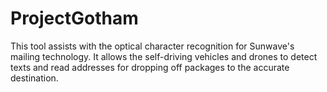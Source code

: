 # ProjectGotham
This tool assists with the optical character recognition for Sunwave's mailing technology. It allows the self-driving vehicles and drones to detect texts and read addresses for dropping off packages to the accurate destination.
